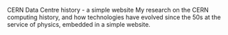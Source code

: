CERN Data Centre history - a simple website
My research on the CERN computing history, and how technologies have evolved since the 50s at the service of physics, embedded in a simple website. 
